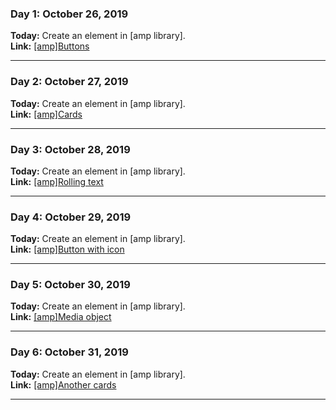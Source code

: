 ### Day 1: October 26, 2019
**Today:** Create an element in [amp library].  
**Link:**  [[amp]Buttons](https://codepen.io/siikheaw/pen/JjjJPza) 

---

### Day 2: October 27, 2019
**Today:** Create an element in [amp library].  
**Link:** [[amp]Cards](https://codepen.io/siikheaw/pen/yLLXbQg)  

---

### Day 3: October 28, 2019
**Today:** Create an element in [amp library].  
**Link:** [[amp]Rolling text](https://codepen.io/siikheaw/pen/KKKqRQJ)  

---

### Day 4: October 29, 2019
**Today:** Create an element in [amp library].  
**Link:** [[amp]Button with icon](https://codepen.io/siikheaw/pen/zYYzVbe)  

---

### Day 5: October 30, 2019
**Today:** Create an element in [amp library].  
**Link:** [[amp]Media object](https://codepen.io/siikheaw/pen/WNNEgGd)  

---

### Day 6: October 31, 2019
**Today:** Create an element in [amp library].  
**Link:** [[amp]Another cards](https://codepen.io/siikheaw/pen/WNNXGMZ)  

---
